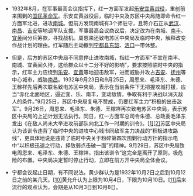 -    1932年8月，在军事最高会议指挥下，红一方面军发起[乐安宜黄战役](https://zh.wikipedia.org/wiki/乐安宜黄战役)，重创前来围剿的[国民革命军](https://zh.wikipedia.org/wiki/国民革命军)。乐安宜黄战役后，临时中央及苏区中央局随即命令红一方面军北进，进攻[南城](https://zh.wikipedia.org/wiki/南城县)。但前方发现南城有3个师驻守，且蒋介石正从[武汉](https://zh.wikipedia.org/wiki/武汉)、[南昌](https://zh.wikipedia.org/wiki/南昌)、[吉安](https://zh.wikipedia.org/wiki/吉安)等地调军队支援。军事最高会议商议后，决定改为在南城、[南丰](https://zh.wikipedia.org/wiki/南丰)、[宜黄](https://zh.wikipedia.org/wiki/宜黄)间分兵筹款，寻找战机。周恩来还致电苏区中央局及临时中央，解释改变作战计划的理由。红军随后主动撤到[宁都县](https://zh.wikipedia.org/wiki/宁都县)[东韶](https://zh.wikipedia.org/wiki/东韶乡)、[洛口](https://zh.wikipedia.org/wiki/洛口镇)一带休整。


- ​        但是，后方的苏区中央局不同意停止进攻南城，指红一方面军“不宜在南丰、南城、宜黄间久待，这给群众以十二分不好的影响”，要求按照临时中央的指示，红军主力应绕到[乐安](https://zh.wikipedia.org/wiki/乐安)、[宜黄](https://zh.wikipedia.org/wiki/宜黄)等地迎击敌军，进而威胁并攻占[吉安](https://zh.wikipedia.org/wiki/吉安)、[抚州](https://zh.wikipedia.org/wiki/抚州)等中心城市，威胁[南昌](https://zh.wikipedia.org/wiki/南昌)。1932年9月23日和9月25日，周恩来、毛泽东、朱德、王稼祥先后两次联名致电苏区中央局，表示在当前条件下无把握攻城打援，应当“赤化北面地区，逼近宜、乐、南丰，变动敌情，争取有利于决战以消灭敌人的条件。”9月25日，苏区中央局复电不赞成，仍要红军主力“积极的出击敌军”。9月26日，周恩来、毛泽东、朱德、王稼祥再次致电苏区中央局，表示苏区中央局的上述计划无法执行。同日，红一方面军总司令朱德、总政委毛泽东发出《在敌人尚未大举进攻前部队向北工作一时期的训令》。[[1\]](#cite_note-rmw-1)[[2\]](#cite_note-li-2)苏区中央局认为该训令违背了临时中央的进攻中心城市同敌军主力决战的“积极进攻路线”，更具体地说是违背了临时中央关于粉碎第四次围剿行动方针的指示电中“以积极迅速之行动，择敌弱点击破一面”的精神。9月29日，苏区中央局致电周恩来、毛泽东、朱德、王稼祥，指出该训令“这完全是离开了原则，极危险的布置。中央局决定暂时停止行动，立即在前方开中央局全体会议。


- ​       宁都会议起止日期，有不同说法。黄少群认为是1932年10月2日之后到10月12日之前的某几天。[[10\]](#cite_note-10)黄允升认为上限为10月4日，下限为10月10日。[[11\]](#cite_note-11)后来流行的观点认为，会期是从10月3日到10月8日。